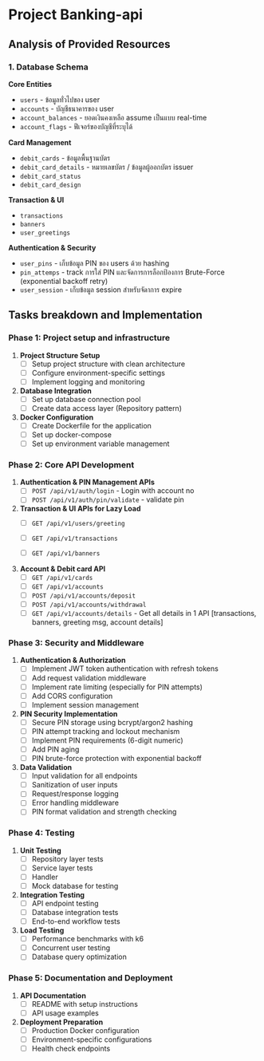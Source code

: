 # Project Banking-api

## Analysis of Provided Resources

### 1. Database Schema

**Core Entities**
- `users` - ข้อมูลทั่วไปของ user
- `accounts` - บัญชีธนาคารของ user
- `account_balances` - ยอดเงินคงเหลือ assume เป็นแบบ real-time
- `account_flags` - ฟีเจอร์ของบัญชีที่ระบุได้

**Card Management**
- `debit_cards` - ข้อมูลพื้นฐานบัตร
- `debit_card_details` - หมายเลขบัตร / ข้อมูลผู้ออกบัตร issuer
- `debit_card_status`
- `debit_card_design`

**Transaction & UI**
- `transactions`
- `banners`
- `user_greetings`

**Authentication & Security** 
- `user_pins` - เก็บข้อมูล PIN ของ users ด้วย hashing
- `pin_attemps` - track การใส่ PIN และจัดการการล็อกป้องการ Brute-Force (exponential backoff retry)
- `user_session` - เก็บข้อมูล session สำหรับจัดาการ expire

## Tasks breakdown and Implementation

### Phase 1: Project setup and infrastructure
<!-- **Priority: Critical | Est. time: 1-2 days** -->

1. **Project Structure Setup**
    - [ ] Setup project structure with clean architecture
    - [ ] Configure environment-specific settings
    - [ ] Implement logging and monitoring
2. **Database Integration**
    - [ ] Set up database connection pool
    - [ ] Create data access layer (Repository pattern)
3. **Docker Configuration**
    - [ ] Create Dockerfile for the application
    - [ ] Set up docker-compose
    - [ ] Set up environment variable management

### Phase 2: Core API Development
<!-- **Priority: Critical | Est. time: 3-4 days** -->
1. **Authentication & PIN Management APIs**
    - [ ] `POST /api/v1/auth/login` -  Login with account no
    - [ ] `POST /api/v1/auth/pin/validate` - validate pin

2. **Transaction & UI APIs for Lazy Load**
    - [ ] `GET /api/v1/users/greeting`
    - [ ] `GET /api/v1/transactions`
    - [ ] `GET /api/v1/banners`


3. **Account & Debit card API**
    - [ ] `GET /api/v1/cards`
    - [ ] `GET /api/v1/accounts`
    - [ ] `POST /api/v1/accounts/deposit`
    - [ ] `POST /api/v1/accounts/withdrawal`
    - [ ] `GET /api/v1/accounts/details` - Get all details in 1 API [transactions, banners, greeting msg, account details]

### Phase 3: Security and Middleware
1. **Authentication & Authorization**
   - [ ] Implement JWT token authentication with refresh tokens
   - [ ] Add request validation middleware
   - [ ] Implement rate limiting (especially for PIN attempts)
   - [ ] Add CORS configuration
   - [ ] Implement session management

2. **PIN Security Implementation**
   - [ ] Secure PIN storage using bcrypt/argon2 hashing
   - [ ] PIN attempt tracking and lockout mechanism
   - [ ] Implement PIN requirements (6-digit numeric)
   - [ ] Add PIN aging
   - [ ] PIN brute-force protection with exponential backoff

3. **Data Validation**
   - [ ] Input validation for all endpoints
   - [ ] Sanitization of user inputs
   - [ ] Request/response logging
   - [ ] Error handling middleware
   - [ ] PIN format validation and strength checking

### Phase 4: Testing 
1. **Unit Testing**
    - [ ] Repository layer tests
    - [ ] Service layer tests
    - [ ] Handler
    - [ ] Mock database for testing

2. **Integration Testing**
    - [ ] API endpoint testing
    - [ ] Database integration tests
    - [ ] End-to-end workflow tests

3. **Load Testing**
    - [ ] Performance benchmarks with k6
    - [ ] Concurrent user testing
    - [ ] Database query optimization
   
### Phase 5: Documentation and Deployment
1. **API Documentation**
    - [ ] README with setup instructions
    - [ ] API usage examples

2. **Deployment Preparation**
    - [ ] Production Docker configuration
    - [ ] Environment-specific configurations
    - [ ] Health check endpoints